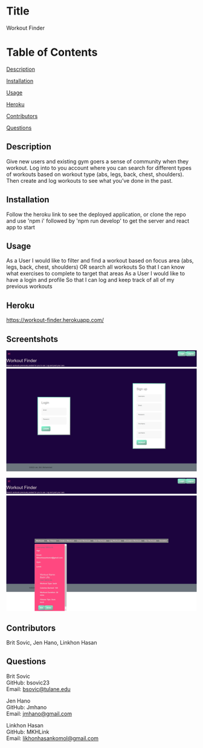 


# Title
Workout Finder

# Table of Contents
[Description](#description)

[Installation](#instalation)

[Usage](#usage)

[Heroku](#heroku)

[Contributors](#contributors)

[Questions](#questions)

## Description
Give new users and existing gym goers a sense of community when they workout. Log into to you account where you can search for different types of workouts based on workout type (abs, legs, back, chest, shoulders).  Then create and log workouts to see what you’ve done in the past.

## Installation
Follow the heroku link to see the deployed application, or clone the repo and use 'npm i' followed by 'npm run develop' to get the server and react app to start

## Usage
As a User 
I would like to filter and find a workout based on focus area (abs, legs, back, chest, shoulders) OR search all workouts
So that I can know what exercises to complete to target that areas
As a User 
I would like to have a login and profile 
So that I can log and keep track of all of my previous workouts

## Heroku
https://workout-finder.herokuapp.com/

## Screentshots
![alt text](./assets/screenshots/login.png)

![alt text](./assets/screenshots/myfitness.png)

## Contributors
Brit Sovic, Jen Hano, Linkhon Hasan

## Questions
Brit Sovic
<br>
GitHub: bsovic23
<br>
Email: bsovic@tulane.edu

Jen Hano
</br>
GitHub: Jmhano
</br>
Email: jmhano@gmail.com
</br>

Linkhon Hasan
<br>
GitHub: MKHLink
<br>
Email: likhonhasankomol@gmail.com
    
